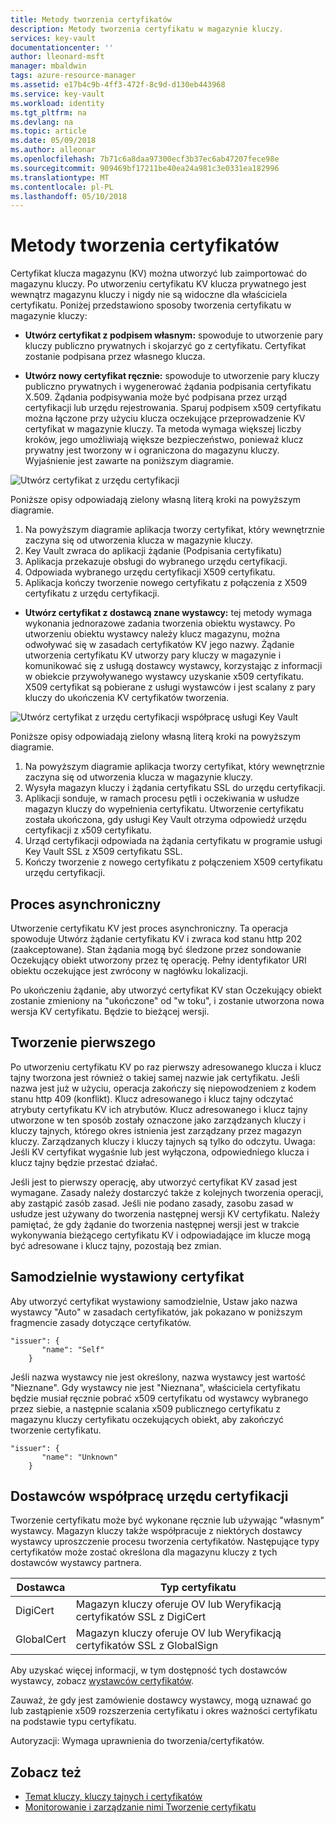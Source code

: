 ```yaml
---
title: Metody tworzenia certyfikatów
description: Metody tworzenia certyfikatu w magazynie kluczy.
services: key-vault
documentationcenter: ''
author: lleonard-msft
manager: mbaldwin
tags: azure-resource-manager
ms.assetid: e17b4c9b-4ff3-472f-8c9d-d130eb443968
ms.service: key-vault
ms.workload: identity
ms.tgt_pltfrm: na
ms.devlang: na
ms.topic: article
ms.date: 05/09/2018
ms.author: alleonar
ms.openlocfilehash: 7b71c6a8daa97300ecf3b37ec6ab47207fece98e
ms.sourcegitcommit: 909469bf17211be40ea24a981c3e0331ea182996
ms.translationtype: MT
ms.contentlocale: pl-PL
ms.lasthandoff: 05/10/2018
---
```

# <a name="certificate-creation-methods"></a>Metody tworzenia certyfikatów

 Certyfikat klucza magazynu (KV) można utworzyć lub zaimportować do magazynu kluczy. Po utworzeniu certyfikatu KV klucza prywatnego jest wewnątrz magazynu kluczy i nigdy nie są widoczne dla właściciela certyfikatu. Poniżej przedstawiono sposoby tworzenia certyfikatu w magazynie kluczy:  

-   **Utwórz certyfikat z podpisem własnym:** spowoduje to utworzenie pary kluczy publiczno prywatnych i skojarzyć go z certyfikatu. Certyfikat zostanie podpisana przez własnego klucza.  

-    **Utwórz nowy certyfikat ręcznie:** spowoduje to utworzenie pary kluczy publiczno prywatnych i wygenerować żądania podpisania certyfikatu X.509. Żądania podpisywania może być podpisana przez urząd certyfikacji lub urzędu rejestrowania. Sparuj podpisem x509 certyfikatu można łączone przy użyciu klucza oczekujące przeprowadzenie KV certyfikat w magazynie kluczy. Ta metoda wymaga większej liczby kroków, jego umożliwiają większe bezpieczeństwo, ponieważ klucz prywatny jest tworzony w i ograniczona do magazynu kluczy. Wyjaśnienie jest zawarte na poniższym diagramie.  

![Utwórz certyfikat z urzędu certyfikacji](media/certificate-authority-1.png)  

Poniższe opisy odpowiadają zielony własną literą kroki na powyższym diagramie.

1. Na powyższym diagramie aplikacja tworzy certyfikat, który wewnętrznie zaczyna się od utworzenia klucza w magazynie kluczy.
2. Key Vault zwraca do aplikacji żądanie (Podpisania certyfikatu)
3. Aplikacja przekazuje obsługi do wybranego urzędu certyfikacji.
4. Odpowiada wybranego urzędu certyfikacji X509 certyfikatu.
5. Aplikacja kończy tworzenie nowego certyfikatu z połączenia z X509 certyfikatu z urzędu certyfikacji.

-   **Utwórz certyfikat z dostawcą znane wystawcy:** tej metody wymaga wykonania jednorazowe zadania tworzenia obiektu wystawcy. Po utworzeniu obiektu wystawcy należy klucz magazynu, można odwoływać się w zasadach certyfikatów KV jego nazwy. Żądanie utworzenia certyfikatu KV utworzy pary kluczy w magazynie i komunikować się z usługą dostawcy wystawcy, korzystając z informacji w obiekcie przywoływanego wystawcy uzyskanie x509 certyfikatu. X509 certyfikat są pobierane z usługi wystawców i jest scalany z pary kluczy do ukończenia KV certyfikatów tworzenia.  

![Utwórz certyfikat z urzędu certyfikacji współpracę usługi Key Vault](media/certificate-authority-2.png)  

Poniższe opisy odpowiadają zielony własną literą kroki na powyższym diagramie.

1. Na powyższym diagramie aplikacja tworzy certyfikat, który wewnętrznie zaczyna się od utworzenia klucza w magazynie kluczy.
2. Wysyła magazyn kluczy i żądania certyfikatu SSL do urzędu certyfikacji.
3. Aplikacji sonduje, w ramach procesu pętli i oczekiwania w usłudze magazyn kluczy do wypełnienia certyfikatu. Utworzenie certyfikatu została ukończona, gdy usługi Key Vault otrzyma odpowiedź urzędu certyfikacji z x509 certyfikatu.
4. Urząd certyfikacji odpowiada na żądania certyfikatu w programie usługi Key Vault SSL z X509 certyfikatu SSL.
5. Kończy tworzenie z nowego certyfikatu z połączeniem X509 certyfikatu urzędu certyfikacji.

## <a name="asynchronous-process"></a>Proces asynchroniczny
Utworzenie certyfikatu KV jest proces asynchroniczny. Ta operacja spowoduje Utwórz żądanie certyfikatu KV i zwraca kod stanu http 202 (zaakceptowane). Stan żądania mogą być śledzone przez sondowanie Oczekujący obiekt utworzony przez tę operację. Pełny identyfikator URI obiektu oczekujące jest zwrócony w nagłówku lokalizacji.  

Po ukończeniu żądanie, aby utworzyć certyfikat KV stan Oczekujący obiekt zostanie zmieniony na "ukończone" od "w toku", i zostanie utworzona nowa wersja KV certyfikatu. Będzie to bieżącej wersji.  

## <a name="first-creation"></a>Tworzenie pierwszego
 Po utworzeniu certyfikatu KV po raz pierwszy adresowanego klucza i klucz tajny tworzona jest również o takiej samej nazwie jak certyfikatu. Jeśli nazwa jest już w użyciu, operacja zakończy się niepowodzeniem z kodem stanu http 409 (konflikt).
Klucz adresowanego i klucz tajny odczytać atrybuty certyfikatu KV ich atrybutów. Klucz adresowanego i klucz tajny utworzone w ten sposób zostały oznaczone jako zarządzanych kluczy i kluczy tajnych, którego okres istnienia jest zarządzany przez magazyn kluczy. Zarządzanych kluczy i kluczy tajnych są tylko do odczytu. Uwaga: Jeśli KV certyfikat wygaśnie lub jest wyłączona, odpowiedniego klucza i klucz tajny będzie przestać działać.  

 Jeśli jest to pierwszy operację, aby utworzyć certyfikat KV zasad jest wymagane.  Zasady należy dostarczyć także z kolejnych tworzenia operacji, aby zastąpić zasób zasad. Jeśli nie podano zasady, zasobu zasad w usłudze jest używany do tworzenia następnej wersji KV certyfikatu. Należy pamiętać, że gdy żądanie do tworzenia następnej wersji jest w trakcie wykonywania bieżącego certyfikatu KV i odpowiadające im klucze mogą być adresowane i klucz tajny, pozostają bez zmian.  

## <a name="self-issued-certificate"></a>Samodzielnie wystawiony certyfikat
 Aby utworzyć certyfikat wystawiony samodzielnie, Ustaw jako nazwa wystawcy "Auto" w zasadach certyfikatów, jak pokazano w poniższym fragmencie zasady dotyczące certyfikatów.  

```  
"issuer": {  
       "name": "Self"  
    }  

```  

 Jeśli nazwa wystawcy nie jest określony, nazwa wystawcy jest wartość "Nieznane". Gdy wystawcy nie jest "Nieznana", właściciela certyfikatu będzie musiał ręcznie pobrać x509 certyfikatu od wystawcy wybranego przez siebie, a następnie scalania x509 publicznego certyfikatu z magazynu kluczy certyfikatu oczekujących obiekt, aby zakończyć tworzenie certyfikatu.

```  
"issuer": {  
       "name": "Unknown"  
    }  

```  

## <a name="partnered-ca-providers"></a>Dostawców współpracę urzędu certyfikacji
Tworzenie certyfikatu może być wykonane ręcznie lub używając "własnym" wystawcy. Magazyn kluczy także współpracuje z niektórych dostawcy wystawcy uproszczenie procesu tworzenia certyfikatów. Następujące typy certyfikatów może zostać określona dla magazynu kluczy z tych dostawców wystawcy partnera.  

|Dostawca|Typ certyfikatu|  
|--------------|----------------------|  
|DigiCert|Magazyn kluczy oferuje OV lub Weryfikacją certyfikatów SSL z DigiCert|
|GlobalCert|Magazyn kluczy oferuje OV lub Weryfikacją certyfikatów SSL z GlobalSign|

 Aby uzyskać więcej informacji, w tym dostępność tych dostawców wystawcy, zobacz [wystawców certyfikatów](/rest/api/keyvault/certificate-issuers.md).

Zauważ, że gdy jest zamówienie dostawcy wystawcy, mogą uznawać go lub zastąpienie x509 rozszerzenia certyfikatu i okres ważności certyfikatu na podstawie typu certyfikatu.  

 Autoryzacji: Wymaga uprawnienia do tworzenia/certyfikatów.

 ## <a name="see-also"></a>Zobacz też
 - [Temat kluczy, kluczy tajnych i certyfikatów](about-keys-secrets-and-certificates.md)
 - [Monitorowanie i zarządzanie nimi Tworzenie certyfikatu](create-certificate-scenarios.md)
